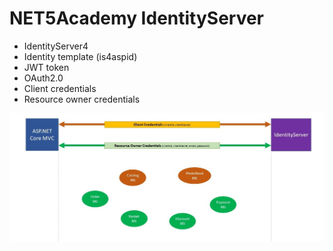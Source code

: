 # NET5Academy IdentityServer

- IdentityServer4
- Identity template (is4aspid)
- JWT token
- OAuth2.0
- Client credentials
- Resource owner credentials

![IdentityDiagram](../img/diagram_identity.jpg)
